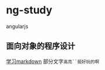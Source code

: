 # ng-study
angularjs
## 面向对象的程序设计
[学习markdown](http://www.tuicool.com/articles/zIJrEjn"悬停显示")
部分文字`高亮``挺好玩的啊`
